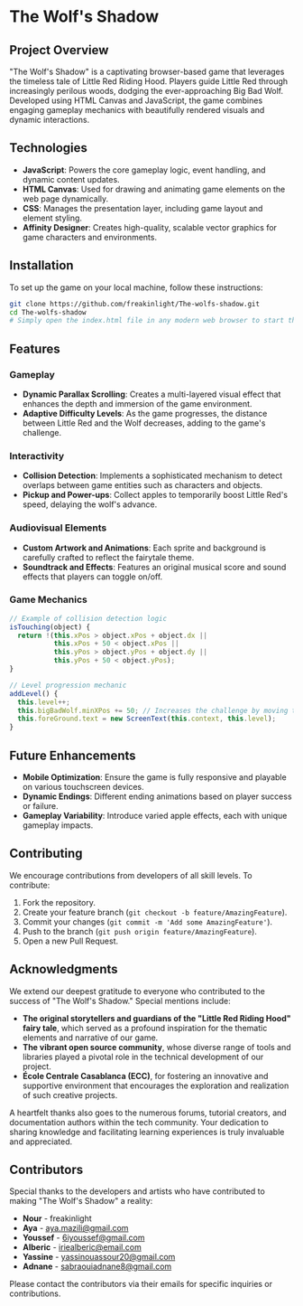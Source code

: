 
# The Wolf's Shadow

## Project Overview
"The Wolf's Shadow" is a captivating browser-based game that leverages the timeless tale of Little Red Riding Hood. Players guide Little Red through increasingly perilous woods, dodging the ever-approaching Big Bad Wolf. Developed using HTML Canvas and JavaScript, the game combines engaging gameplay mechanics with beautifully rendered visuals and dynamic interactions.

## Technologies
- **JavaScript**: Powers the core gameplay logic, event handling, and dynamic content updates.
- **HTML Canvas**: Used for drawing and animating game elements on the web page dynamically.
- **CSS**: Manages the presentation layer, including game layout and element styling.
- **Affinity Designer**: Creates high-quality, scalable vector graphics for game characters and environments.

## Installation
To set up the game on your local machine, follow these instructions:

```bash
git clone https://github.com/freakinlight/The-wolfs-shadow.git
cd The-wolfs-shadow
# Simply open the index.html file in any modern web browser to start the game
```

## Features
### Gameplay
- **Dynamic Parallax Scrolling**: Creates a multi-layered visual effect that enhances the depth and immersion of the game environment.
- **Adaptive Difficulty Levels**: As the game progresses, the distance between Little Red and the Wolf decreases, adding to the game's challenge.

### Interactivity
- **Collision Detection**: Implements a sophisticated mechanism to detect overlaps between game entities such as characters and objects.
- **Pickup and Power-ups**: Collect apples to temporarily boost Little Red's speed, delaying the wolf's advance.

### Audiovisual Elements
- **Custom Artwork and Animations**: Each sprite and background is carefully crafted to reflect the fairytale theme.
- **Soundtrack and Effects**: Features an original musical score and sound effects that players can toggle on/off.

### Game Mechanics
```javascript
// Example of collision detection logic
isTouching(object) {
  return !(this.xPos > object.xPos + object.dx || 
           this.xPos + 50 < object.xPos ||
           this.yPos > object.yPos + object.dy || 
           this.yPos + 50 < object.yPos);
}
```

```javascript
// Level progression mechanic
addLevel() {
  this.level++;
  this.bigBadWolf.minXPos += 50; // Increases the challenge by moving the wolf closer
  this.foreGround.text = new ScreenText(this.context, this.level);
}
```

## Future Enhancements
- **Mobile Optimization**: Ensure the game is fully responsive and playable on various touchscreen devices.
- **Dynamic Endings**: Different ending animations based on player success or failure.
- **Gameplay Variability**: Introduce varied apple effects, each with unique gameplay impacts.

## Contributing
We encourage contributions from developers of all skill levels. To contribute:
1. Fork the repository.
2. Create your feature branch (`git checkout -b feature/AmazingFeature`).
3. Commit your changes (`git commit -m 'Add some AmazingFeature'`).
4. Push to the branch (`git push origin feature/AmazingFeature`).
5. Open a new Pull Request.


## Acknowledgments

We extend our deepest gratitude to everyone who contributed to the success of "The Wolf's Shadow." Special mentions include:

- **The original storytellers and guardians of the "Little Red Riding Hood" fairy tale**, which served as a profound inspiration for the thematic elements and narrative of our game.
- **The vibrant open source community**, whose diverse range of tools and libraries played a pivotal role in the technical development of our project.
- **École Centrale Casablanca (ECC)**, for fostering an innovative and supportive environment that encourages the exploration and realization of such creative projects.

A heartfelt thanks also goes to the numerous forums, tutorial creators, and documentation authors within the tech community. Your dedication to sharing knowledge and facilitating learning experiences is truly invaluable and appreciated.

## Contributors
Special thanks to the developers and artists who have contributed to making "The Wolf's Shadow" a reality:

- **Nour** - freakinlight
- **Aya** - aya.mazili@gmail.com
- **Youssef** - 6iyoussef@gmail.com
- **Alberic** - iriealberic@email.com
- **Yassine** - yassinouassour20@gmail.com
- **Adnane** - sabraouiadnane8@gmail.com

Please contact the contributors via their emails for specific inquiries or contributions.


